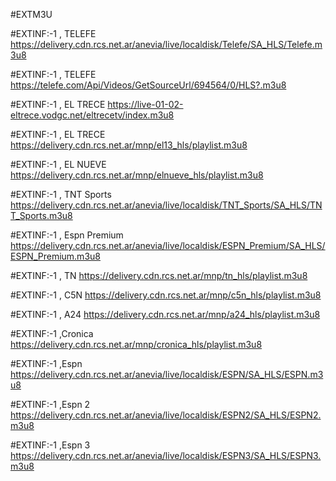 #EXTM3U

#EXTINF:-1 , TELEFE 
https://delivery.cdn.rcs.net.ar/anevia/live/localdisk/Telefe/SA_HLS/Telefe.m3u8

#EXTINF:-1 , TELEFE 
https://telefe.com/Api/Videos/GetSourceUrl/694564/0/HLS?.m3u8

#EXTINF:-1 , EL TRECE 
https://live-01-02-eltrece.vodgc.net/eltrecetv/index.m3u8

#EXTINF:-1 , EL TRECE 
https://delivery.cdn.rcs.net.ar/mnp/el13_hls/playlist.m3u8

#EXTINF:-1 , EL NUEVE 
https://delivery.cdn.rcs.net.ar/mnp/elnueve_hls/playlist.m3u8

#EXTINF:-1 , TNT Sports
https://delivery.cdn.rcs.net.ar/anevia/live/localdisk/TNT_Sports/SA_HLS/TNT_Sports.m3u8

#EXTINF:-1 , Espn Premium
https://delivery.cdn.rcs.net.ar/anevia/live/localdisk/ESPN_Premium/SA_HLS/ESPN_Premium.m3u8

#EXTINF:-1 , TN
https://delivery.cdn.rcs.net.ar/mnp/tn_hls/playlist.m3u8

#EXTINF:-1 , C5N
https://delivery.cdn.rcs.net.ar/mnp/c5n_hls/playlist.m3u8

#EXTINF:-1 , A24
https://delivery.cdn.rcs.net.ar/mnp/a24_hls/playlist.m3u8

#EXTINF:-1 ,Cronica
https://delivery.cdn.rcs.net.ar/mnp/cronica_hls/playlist.m3u8

#EXTINF:-1 ,Espn
https://delivery.cdn.rcs.net.ar/anevia/live/localdisk/ESPN/SA_HLS/ESPN.m3u8

#EXTINF:-1 ,Espn 2
https://delivery.cdn.rcs.net.ar/anevia/live/localdisk/ESPN2/SA_HLS/ESPN2.m3u8

#EXTINF:-1 ,Espn 3
https://delivery.cdn.rcs.net.ar/anevia/live/localdisk/ESPN3/SA_HLS/ESPN3.m3u8










